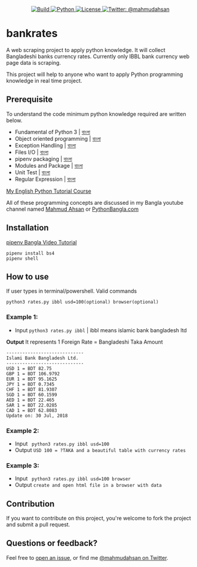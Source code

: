 <p align="center">
    <a href="/">
        <img src="https://img.shields.io/badge/build-failed-brightgreen.svg" alt="Build" />
    </a>
    <a href="https://www.python.org/">
        <img src="https://img.shields.io/badge/python-3.7-yellow.svg" alt="Python" />
    </a>
    <a href="https://github.com/mahmudahsan/bankrates/blob/master/LICENSE">
        <img src="https://img.shields.io/badge/license-MIT-blue.svg" alt="License" />
    </a>
    <a href="https://twitter.com/mahmudahsan">
        <img src="https://img.shields.io/badge/contact%40-mahmudahsan-red.svg" alt="Twitter: @mahmudahsan" />
    </a>
</p>

# bankrates
A web scraping project to apply python knowledge. It will collect Bangladeshi banks currency rates. Currently only IBBL bank currency web page data is scraping. 

This project will help to anyone who want to apply Python programming knowledge in real time project.

## Prerequisite 
To understand the code minimum python knowledge required are written below. 

- Fundamental of Python 3 | [বাংলা]()
- Object oriented programming | [বাংলা]()
- Exception Handling | [বাংলা]()
- Files I/O | [বাংলা]()
- pipenv packaging | [বাংলা]()
- Modules and Package | [বাংলা]()
- Unit Test | [বাংলা]()
- Regular Expression | [বাংলা]()

[My English Python Tutorial Course]()

All of these programming concepts are discussed in my Bangla youtube channel named [Mahmud Ahsan](https://www.youtube.com/channel/UCtHlgyUw0wLE5Ous9swfFlg/playlists) or [PythonBangla.com](http://pythonbangla.com)

## Installation
[pipenv Bangla Video Tutorial](https://www.youtube.com/watch?v=imuxt5iHy_A)

```
pipenv install bs4
pipenv shell
```

## How to use
If user types in terminal/powershell. Valid commands
```
python3 rates.py ibbl usd=100(optional) browser(optional)
```

### Example 1:
- Input ` python3 rates.py ibbl ` | ibbl means islamic bank bangladesh ltd

**Output**
It represents 1 Foreign Rate = Bangladeshi Taka Amount
```
-----------------------------
Islami Bank Bangladesh Ltd.
-----------------------------
USD 1 = BDT 82.75
GBP 1 = BDT 106.9792
EUR 1 = BDT 95.1625
JPY 1 = BDT 0.7345
CHF 1 = BDT 81.9307
SGD 1 = BDT 60.1599
AED 1 = BDT 22.465
SAR 1 = BDT 22.0285
CAD 1 = BDT 62.8083
Update on: 30 Jul, 2018
 ```

### Example 2:
- Input ``` python3 rates.py ibbl usd=100```
- Output ```USD 100 = ?TAKA and a beautiful table with currency rates ```

### Example 3:
- Input ``` python3 rates.py ibbl usd=100 browser```
- Output ```create and open html file in a browser with data ```

## Contribution
If you want to contribute on this project, you're welcome to fork the project and submit a pull request. 

## Questions or feedback?

Feel free to [open an issue](https://github.com/mahmudahsan/bankrates/issues/new), or find me [@mahmudahsan on Twitter](https://twitter.com/mahmudahsan).
